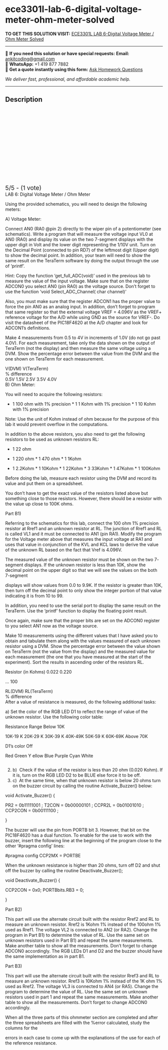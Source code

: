 # ece3301l-lab-6-digital-voltage-meter-ohm-meter-solved
**TO GET THIS SOLUTION VISIT:** [ECE3301L LAB 6-Digital Voltage Meter / Ohm Meter Solved](https://www.ankitcodinghub.com/product/ece3301l-lab-6-digital-voltage-meter-ohm-meter-solved/)


---

📩 **If you need this solution or have special requests:** **Email:** ankitcoding@gmail.com  
📱 **WhatsApp:** +1 419 877 7882  
📄 **Get a quote instantly using this form:** [Ask Homework Questions](https://www.ankitcodinghub.com/services/ask-homework-questions/)

*We deliver fast, professional, and affordable academic help.*

---

<h2>Description</h2>



<div class="kk-star-ratings kksr-auto kksr-align-center kksr-valign-top" data-payload="{&quot;align&quot;:&quot;center&quot;,&quot;id&quot;:&quot;91478&quot;,&quot;slug&quot;:&quot;default&quot;,&quot;valign&quot;:&quot;top&quot;,&quot;ignore&quot;:&quot;&quot;,&quot;reference&quot;:&quot;auto&quot;,&quot;class&quot;:&quot;&quot;,&quot;count&quot;:&quot;1&quot;,&quot;legendonly&quot;:&quot;&quot;,&quot;readonly&quot;:&quot;&quot;,&quot;score&quot;:&quot;5&quot;,&quot;starsonly&quot;:&quot;&quot;,&quot;best&quot;:&quot;5&quot;,&quot;gap&quot;:&quot;4&quot;,&quot;greet&quot;:&quot;Rate this product&quot;,&quot;legend&quot;:&quot;5\/5 - (1 vote)&quot;,&quot;size&quot;:&quot;24&quot;,&quot;title&quot;:&quot;ECE3301L LAB 6-Digital Voltage Meter \/ Ohm Meter Solved&quot;,&quot;width&quot;:&quot;138&quot;,&quot;_legend&quot;:&quot;{score}\/{best} - ({count} {votes})&quot;,&quot;font_factor&quot;:&quot;1.25&quot;}">

<div class="kksr-stars">

<div class="kksr-stars-inactive">
            <div class="kksr-star" data-star="1" style="padding-right: 4px">


<div class="kksr-icon" style="width: 24px; height: 24px;"></div>
        </div>
            <div class="kksr-star" data-star="2" style="padding-right: 4px">


<div class="kksr-icon" style="width: 24px; height: 24px;"></div>
        </div>
            <div class="kksr-star" data-star="3" style="padding-right: 4px">


<div class="kksr-icon" style="width: 24px; height: 24px;"></div>
        </div>
            <div class="kksr-star" data-star="4" style="padding-right: 4px">


<div class="kksr-icon" style="width: 24px; height: 24px;"></div>
        </div>
            <div class="kksr-star" data-star="5" style="padding-right: 4px">


<div class="kksr-icon" style="width: 24px; height: 24px;"></div>
        </div>
    </div>

<div class="kksr-stars-active" style="width: 138px;">
            <div class="kksr-star" style="padding-right: 4px">


<div class="kksr-icon" style="width: 24px; height: 24px;"></div>
        </div>
            <div class="kksr-star" style="padding-right: 4px">


<div class="kksr-icon" style="width: 24px; height: 24px;"></div>
        </div>
            <div class="kksr-star" style="padding-right: 4px">


<div class="kksr-icon" style="width: 24px; height: 24px;"></div>
        </div>
            <div class="kksr-star" style="padding-right: 4px">


<div class="kksr-icon" style="width: 24px; height: 24px;"></div>
        </div>
            <div class="kksr-star" style="padding-right: 4px">


<div class="kksr-icon" style="width: 24px; height: 24px;"></div>
        </div>
    </div>
</div>


<div class="kksr-legend" style="font-size: 19.2px;">
            5/5 - (1 vote)    </div>
    </div>
<div class="page" title="Page 1">
<div class="layoutArea">
<div class="column">
LAB 6: Digital Voltage Meter / Ohm Meter

Using the provided schematics, you will need to design the following meters:

A) Voltage Meter:

Connect AN0 (RA0 @pin 2) directly to the wiper pin of a potentiometer (see schematics). Write a program that will measure the voltage input VL0 at AN0 (RA0) and display its value on the two 7-segment displays with the upper digit in Volt and the lower digit representing the 1/10V unit. Turn on the Decimal Point (connected to pin RD7) of the leftmost digit (Upper digit) to show the decimal point. In addition, your team will need to show the same result on the TeraTerm software by doing the output through the use of ‘printf’.

Hint: Copy the function ‘get_full_ADC(void)’ used in the previous lab to measure the value of the input voltage. Make sure that on the register ADCON0 you select AN0 (pin RA0) as the voltage source. Don’t forget to use the function ‘void Select_ADC_Channel( char channel)’

Also, you must make sure that the register ADCON1 has the proper value to force the pin AN0 as an analog input. In addition, don’t forget to program that same register so that the external voltage VREF = 4.096V as the VREF+ reference voltage for the A/D while using GND as the source for VREF-. Do visit the datasheet of the PIC18F4620 at the A/D chapter and look for ADCON1’s definitions.

Make 4 measurements from 0.5 to 4V in increments of 1.0V (do not go past 4.0V). For each measurement, take only the data shown on the output of TeraTerm (not the display) and then measure the same voltage using a DVM. Show the percentage error between the value from the DVM and the one shown on TeraTerm for each measurement.

</div>
</div>
<div class="layoutArea">
<div class="column">
V(DVM) V(TeraTerm)

</div>
<div class="column">
% difference

</div>
</div>
<div class="layoutArea">
<div class="column">
0.5V 1.5V 2.5V 3.5V 4.0V

</div>
</div>
</div>
<div class="page" title="Page 2">
<div class="layoutArea">
<div class="column">
B) Ohm Meter:

You will need to acquire the following resistors:

* 1 100 ohm with 1% precision * 1 1 Kohm with 1% precision * 1 10 Kohm with 1% precision

Note: Use the unit of Kohm instead of ohm because for the purpose of this lab it would prevent overflow in the computations.

In addition to the above resistors, you also need to get the following resistors to be used as unknown resistors RL:

* 1 22 ohm

* 1 220 ohm * 1 470 ohm * 1 1Kohm

* 1 2.2Kohm * 1 10Kohm * 1 22Kohm * 3 33Kohm * 1 47Kohm * 1 100Kohm

Before doing the lab, measure each resistor using the DVM and record its value and put them on a spreadsheet.

You don’t have to get the exact value of the resistors listed above but something close to those resistors. However, there should be a resistor with the value up close to 100K ohms.

Part B1)

Referring to the schematics for this lab, connect the 100 ohm 1% precision resistor at Rref1 and an unknown resistor at RL. The junction of Rref1 and RL is called VL1 and it must be connected to AN1 (pin RA1). Modify the program for the Voltage meter above that measures the input voltage at RA1 and uses that value in conjunction of the KVL and KCL laws to derive the value of the unknown RL based on the fact that Vref is 4.096V.

The measured value of the unknown resistor must be shown on the two 7- segment displays. If the unknown resistor is less than 10K, show the decimal point on the upper digit so that we will see the values on the both 7-segment

</div>
</div>
</div>
<div class="page" title="Page 3">
<div class="layoutArea">
<div class="column">
displays will show values from 0.0 to 9.9K. If the resistor is greater than 10K, then turn off the decimal point to only show the integer portion of that value indicating it is from 10 to 99.

In addition, you need to use the serial port to display the same result on the TeraTerm. Use the ‘printf’ function to display the floating point result.

Once again, make sure that the proper bits are set on the ADCON0 register to you select AN1 now as the voltage source.

Make 10 measurements using the different values that I have asked you to obtain and tabulate them along with the values measured of each unknown resistor using a DVM. Show the percentage error between the value shown on TeraTerm (not the value from the display) and the measured value for each measurement (the one that you have measured at the start of the experiment). Sort the results in ascending order of the resistors RL.

</div>
</div>
<div class="layoutArea">
<div class="column">
Resistor (in Kohms) 0.022 0.220

… 100

</div>
<div class="column">
RL(DVM) RL(TeraTerm)

</div>
<div class="column">
% difference

</div>
</div>
<div class="layoutArea">
<div class="column">
After a value of resistance is measured, do the following additional tasks:

a) Set the color of the RGB LED D1 to reflect the range of value of the unknown resistor. Use the following color table:

</div>
</div>
<div class="layoutArea">
<div class="column">
Resistance Range Below 10K

10K-19 K 20K-29 K 30K-39 K 40K-49K 50K-59 K 60K-69K Above 70K

</div>
<div class="column">
D1’s color Off

Red Green Y ellow Blue Purple Cyan White

</div>
</div>
<div class="layoutArea">
<div class="column">
<ol start="2">
<li>b) &nbsp;Check if the value of the resistor is less than 20 ohm (0.020 Kohm). If it is, turn on the RGB LED D2 to be BLUE else force it to be off.</li>
<li>c) &nbsp;At the same time, when that unknown resistor is below 20 ohms turn on the buzzer circuit by calling the routine Activate_Buzzer() below:</li>
</ol>
</div>
</div>
</div>
<div class="page" title="Page 4">
<div class="layoutArea">
<div class="column">
void Activate_Buzzer() {

PR2 = 0b11111001 ; T2CON = 0b00000101 ; CCPR2L = 0b01001010 ; CCP2CON = 0b00111100 ;

}

The buzzer will use the pin from PORTB bit 3. However, that bit on the PIC18F4620 has a dual function. To enable for the use to work with the buzzer, insert the following line at the beginning of the program close to the other ‘#pragma config’ lines:

#pragma config CCP2MX = PORTBE

When the unknown resistance is higher than 20 ohms, turn off D2 and shut off the buzzer by calling the routine Deactivate_Buzzer();

void Deactivate_Buzzer() {

CCP2CON = 0x0; PORTBbits.RB3 = 0;

}

Part B2)

This part will use the alternate circuit built with the resistor Rref2 and RL to measure an unknown resistor. Rref2 is 1Kohm 1% instead of the 100ohm 1% used as Rref1. The voltage VL2 is connected to AN2 (or RA2). Change the program in Part B1) to determine the value of RL. Use the same set on unknown resistors used in Part B1) and repeat the same measurements. Make another table to show all the measurements. Don’t forget to change ADCON0 accordingly. The RGB LEDs D1 and D2 and the buzzer should have the same implementation as in part B1.

Part B3)

This part will use the alternate circuit built with the resistor Rref3 and RL to measure an unknown resistor. Rref3 is 10Kohm 1% instead of the 1K ohm 1% used as Rref2. The voltage VL3 is connected to AN4 (or RA5). Change the program to determine the value of RL. Use the same set on unknown resistors used in part 1 and repeat the same measurements. Make another table to show all the measurements. Don’t forget to change ADCON0 accordingly.

When all the three parts of this ohmmeter section are completed and after the three spreadsheets are filled with the %error calculated, study the columns for the

</div>
</div>
</div>
<div class="page" title="Page 5">
<div class="layoutArea">
<div class="column">
errors in each case to come up with the explanations of the use for each of the reference resistance.

</div>
</div>
</div>
